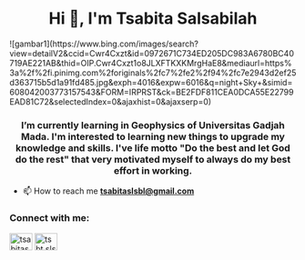 <h1 align="center">Hi 👋, I'm Tsabita Salsabilah</h1>
![gambar1](https://www.bing.com/images/search?view=detailV2&ccid=Cwr4Cxzt&id=0972671C734ED205DC983A6780BC40719AE221AB&thid=OIP.Cwr4Cxzt1o8JLXFTKXKMrgHaE8&mediaurl=https%3a%2f%2fi.pinimg.com%2foriginals%2fc7%2fe2%2f94%2fc7e2943d2ef25d363715b5d1a91fd485.jpg&exph=4016&expw=6016&q=night+Sky+&simid=608042003773157543&FORM=IRPRST&ck=BE2FDF811CEA0DCA55E22799EAD81C72&selectedIndex=0&ajaxhist=0&ajaxserp=0)
<h3 align="center">I’m currently learning in Geophysics of Universitas Gadjah Mada. I'm interested to learning new things to upgrade my knowledge and skills. I've life motto "Do the best and let God do the rest" that very motivated myself to always do my best effort in working.</h3>

- 📫 How to reach me **tsabitaslsbl@gmail.com**

<h3 align="left">Connect with me:</h3>
<p align="left">
<a href="https://linkedin.com/in/tsabitasalsabilah" target="blank"><img align="center" src="https://raw.githubusercontent.com/rahuldkjain/github-profile-readme-generator/master/src/images/icons/Social/linked-in-alt.svg" alt="tsabitasalsabilah" height="30" width="40" /></a>
<a href="https://instagram.com/tsbt.slsbl" target="blank"><img align="center" src="https://raw.githubusercontent.com/rahuldkjain/github-profile-readme-generator/master/src/images/icons/Social/instagram.svg" alt="tsbt.slsbl" height="30" width="40" /></a>
</p>

